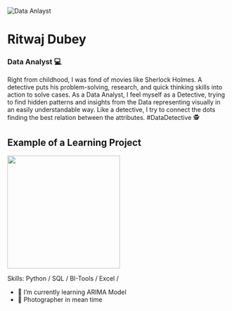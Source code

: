 ![Data Anlayst](https://www.iav.com/app/uploads/2021/07/cropped-codekata-16-9.png)
#  Ritwaj Dubey
### Data Analyst 💻

Right from childhood, I was fond of movies like Sherlock Holmes. A detective puts his problem-solving, research, and quick thinking skills into action to solve cases. As a Data Analyst, I feel myself as a Detective, trying to find hidden patterns and insights from the Data representing visually in an easily understandable way. Like a detective, I try to connect the dots finding the best relation between the attributes. #DataDetective 🕵️

## Example of a Learning Project
<img src="https://github.com/Ritwaj-1/Ritwaj-1/blob/main/IPL%20Data%20Analysis.gif" width="256" />

Skills: Python / SQL / BI-Tools / Excel / 

- 🌱 I’m currently learning ARIMA Model
- 📸 Photographer in mean time
